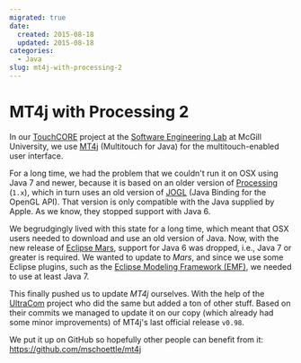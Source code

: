 ```yaml
---
migrated: true
date:
  created: 2015-08-18
  updated: 2015-08-18
categories:
  - Java
slug: mt4j-with-processing-2
---
```

# MT4j with Processing 2

In our [TouchCORE](https://djeminy.github.io/touchcore/) project at the [Software Engineering Lab](https://www.cs.mcgill.ca/~joerg/SEL/SEL_Home.html) at McGill University, we use [MT4j](https://www.mt4j.org) (Multitouch for Java) for the multitouch-enabled user interface.

For a long time, we had the problem that we couldn't run it on OSX using Java 7 and newer, because it is based on an older version of [Processing](https://processing.org) (`1.x`), which in turn uses an old version of [JOGL](https://jogamp.org/jogl/www/) (Java Binding for the OpenGL API).
That version is only compatible with the Java supplied by Apple.
As we know, they stopped support with Java 6.

We begrudgingly lived with this state for a long time, which meant that OSX users needed to download and use an old version of Java.
Now, with the new release of [Eclipse Mars](https://eclipse.org/), support for Java 6 was dropped, i.e., Java 7 or greater is required.
We wanted to update to _Mars_, and since we use some Eclipse plugins, such as the [Eclipse Modeling Framework (EMF)](https://eclipse.org/modeling/emf), we needed to use at least Java 7.

This finally pushed us to update _MT4j_ ourselves.
With the help of the [UltraCom](https://github.com/lodsb/UltraCom/tree/proc2) project who did the same but added a ton of other stuff.
Based on their commits we managed to update it on our copy (which already had some minor improvements) of MT4j's last official release `v0.98`.

We put it up on GitHub so hopefully other people can benefit from it: https://github.com/mschoettle/mt4j

